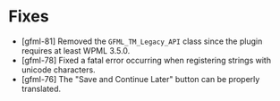 # Fixes
* [gfml-81] Removed the `GFML_TM_Legacy_API` class since the plugin requires at least WPML 3.5.0.
* [gfml-78] Fixed a fatal error occurring when registering strings with unicode characters.
* [gfml-76] The "Save and Continue Later" button can be properly translated.
